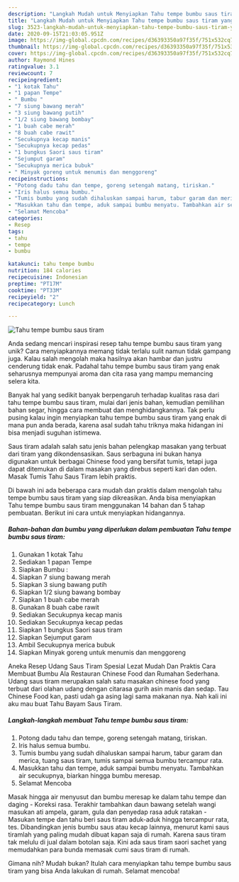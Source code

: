 ```yaml
---
description: "Langkah Mudah untuk Menyiapkan Tahu tempe bumbu saus tiram yang Bisa Manjain Lidah"
title: "Langkah Mudah untuk Menyiapkan Tahu tempe bumbu saus tiram yang Bisa Manjain Lidah"
slug: 3523-langkah-mudah-untuk-menyiapkan-tahu-tempe-bumbu-saus-tiram-yang-bisa-manjain-lidah
date: 2020-09-15T21:03:05.951Z
image: https://img-global.cpcdn.com/recipes/d36393350a97f35f/751x532cq70/tahu-tempe-bumbu-saus-tiram-foto-resep-utama.jpg
thumbnail: https://img-global.cpcdn.com/recipes/d36393350a97f35f/751x532cq70/tahu-tempe-bumbu-saus-tiram-foto-resep-utama.jpg
cover: https://img-global.cpcdn.com/recipes/d36393350a97f35f/751x532cq70/tahu-tempe-bumbu-saus-tiram-foto-resep-utama.jpg
author: Raymond Hines
ratingvalue: 3.1
reviewcount: 7
recipeingredient:
- "1 kotak Tahu"
- "1 papan Tempe"
- " Bumbu "
- "7 siung bawang merah"
- "3 siung bawang putih"
- "1/2 siung bawang bombay"
- "1 buah cabe merah"
- "8 buah cabe rawit"
- "Secukupnya kecap manis"
- "Secukupnya kecap pedas"
- "1 bungkus Saori saus tiram"
- "Sejumput garam"
- "Secukupnya merica bubuk"
- " Minyak goreng untuk menumis dan menggoreng"
recipeinstructions:
- "Potong dadu tahu dan tempe, goreng setengah matang, tiriskan."
- "Iris halus semua bumbu."
- "Tumis bumbu yang sudah dihaluskan sampai harum, tabur garam dan merica, tuang saus tiram, tumis sampai semua bumbu tercampur rata."
- "Masukkan tahu dan tempe, aduk sampai bumbu menyatu. Tambahkan air secukupnya, biarkan hingga bumbu meresap."
- "Selamat Mencoba"
categories:
- Resep
tags:
- tahu
- tempe
- bumbu

katakunci: tahu tempe bumbu 
nutrition: 184 calories
recipecuisine: Indonesian
preptime: "PT17M"
cooktime: "PT33M"
recipeyield: "2"
recipecategory: Lunch

---
```



![Tahu tempe bumbu saus tiram](https://img-global.cpcdn.com/recipes/d36393350a97f35f/751x532cq70/tahu-tempe-bumbu-saus-tiram-foto-resep-utama.jpg)

Anda sedang mencari inspirasi resep tahu tempe bumbu saus tiram yang unik? Cara menyiapkannya memang tidak terlalu sulit namun tidak gampang juga. Kalau salah mengolah maka hasilnya akan hambar dan justru cenderung tidak enak. Padahal tahu tempe bumbu saus tiram yang enak seharusnya mempunyai aroma dan cita rasa yang mampu memancing selera kita.

Banyak hal yang sedikit banyak berpengaruh terhadap kualitas rasa dari tahu tempe bumbu saus tiram, mulai dari jenis bahan, kemudian pemilihan bahan segar, hingga cara membuat dan menghidangkannya. Tak perlu pusing kalau ingin menyiapkan tahu tempe bumbu saus tiram yang enak di mana pun anda berada, karena asal sudah tahu triknya maka hidangan ini bisa menjadi suguhan istimewa.

Saus tiram adalah salah satu jenis bahan pelengkap masakan yang terbuat dari tiram yang dikondensasikan. Saus serbaguna ini bukan hanya digunakan untuk berbagai Chinese food yang bersifat tumis, tetapi juga dapat ditemukan di dalam masakan yang direbus seperti kari dan oden. Masak Tumis Tahu Saus Tiram lebih praktis.


Di bawah ini ada beberapa cara mudah dan praktis dalam mengolah tahu tempe bumbu saus tiram yang siap dikreasikan. Anda bisa menyiapkan Tahu tempe bumbu saus tiram menggunakan 14 bahan dan 5 tahap pembuatan. Berikut ini cara untuk menyiapkan hidangannya.

<!--inarticleads1-->

##### Bahan-bahan dan bumbu yang diperlukan dalam pembuatan Tahu tempe bumbu saus tiram:

1. Gunakan 1 kotak Tahu
1. Sediakan 1 papan Tempe
1. Siapkan  Bumbu :
1. Siapkan 7 siung bawang merah
1. Siapkan 3 siung bawang putih
1. Siapkan 1/2 siung bawang bombay
1. Siapkan 1 buah cabe merah
1. Gunakan 8 buah cabe rawit
1. Sediakan Secukupnya kecap manis
1. Sediakan Secukupnya kecap pedas
1. Siapkan 1 bungkus Saori saus tiram
1. Siapkan Sejumput garam
1. Ambil Secukupnya merica bubuk
1. Siapkan  Minyak goreng untuk menumis dan menggoreng


Aneka Resep Udang Saus Tiram Spesial Lezat Mudah Dan Praktis Cara Membuat Bumbu Ala Restauran Chinese Food dan Rumahan Sederhana. Udang saus tiram merupakan salah satu masakan chinese food yang terbuat dari olahan udang dengan citarasa gurih asin manis dan sedap. Tau Chinese Food kan, pasti udah ga asing lagi sama makanan nya. Nah kali ini aku mau buat Tahu Bayam Saus Tiram. 

<!--inarticleads2-->

##### Langkah-langkah membuat Tahu tempe bumbu saus tiram:

1. Potong dadu tahu dan tempe, goreng setengah matang, tiriskan.
1. Iris halus semua bumbu.
1. Tumis bumbu yang sudah dihaluskan sampai harum, tabur garam dan merica, tuang saus tiram, tumis sampai semua bumbu tercampur rata.
1. Masukkan tahu dan tempe, aduk sampai bumbu menyatu. Tambahkan air secukupnya, biarkan hingga bumbu meresap.
1. Selamat Mencoba


Masak hingga air menyusut dan bumbu meresap ke dalam tahu tempe dan daging - Koreksi rasa. Terakhir tambahkan daun bawang setelah wangi masukan ati ampela, garam, gula dan penyedap rasa aduk ratakan - Masukan tempe dan tahu beri saus tiram aduk-aduk hingga tercampur rata, tes. Dibandingkan jenis bumbu saus atau kecap lainnya, menurut kami saus tiramlah yang paling mudah dibuat kapan saja di rumah. Karena saus tiram tak melulu di jual dalam botolan saja. Kini ada saus tiram saori sachet yang memudahkan para bunda memasak cumi saus tiram di rumah. 

Gimana nih? Mudah bukan? Itulah cara menyiapkan tahu tempe bumbu saus tiram yang bisa Anda lakukan di rumah. Selamat mencoba!
